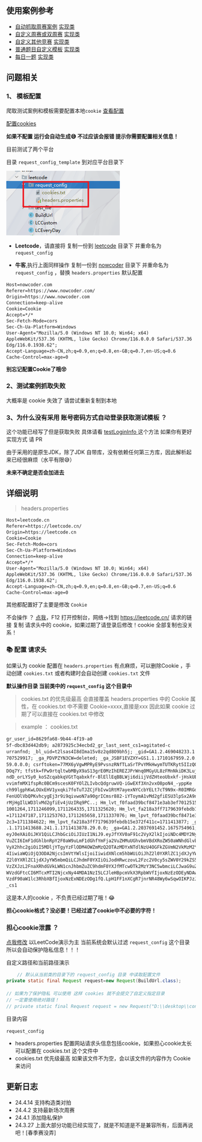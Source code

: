 ## 使用案例参考

- [自动抓取周赛案例](./../../../leetcode/contest/Next.java) [实现类](./LCContest.java)
- [自定义周赛或双周赛](./../../../leetcode/contest/CustomWeekContest.java) [实现类](./LCContest.java)
- [自定义其他竞赛](./../../../leetcode/contest/OtherContest.java) [实现类](./../../contest/Problem.java)
- [普通题目自定义模板](./../../../leetcode/solution/SolutionTest.java) [实现类](./LCSolutionTemplate.java)
- [每日一题](./../../../leetcode/everyday/LCDayTemplate.java) [实现类](./LCEveryDay.java)



## 问题相关

### 1、 模板配置 

爬取测试案例和模板需要配置本地`cookie` [查看配置](../request_config_template) 

[配置cookies](https://github.com/wuxin0011/py-lc-run/blob/main/use.md)

**如果不配置 运行会自动生成😅 不过应该会报错 提示你需要配置相关信息！**

目前测试了两个平台

目录 ``request_config_template`` 到对应平台目录下



![..](../request_config_template/config.png)


- **Leetcode**，请直接将  复制一份到 [leetcode](../leetcode) 目录下 并重命名为 `request_config`

-  **牛客**,执行上面同样操作 复制一份到 [nowcoder](../nowcoder) 目录下 并重命名为 `request_config` ，替换 `headers.properties` 默认配置 
```properties
Host=nowcoder.com
Referer=https://www.nowcoder.com/
Origin=https://www.nowcoder.com
Connection=keep-alive
Cookie=Cookie
Accept=*/*
Sec-Fetch-Mode=cors
Sec-Ch-Ua-Platform=Windows
User-Agent="Mozilla/5.0 (Windows NT 10.0; Win64; x64) AppleWebKit/537.36 (KHTML, like Gecko) Chrome/116.0.0.0 Safari/537.36 Edg/116.0.1938.62";
Accept-Language=zh-CN,zh;q=0.9,en;q=0.8,en-GB;q=0.7,en-US;q=0.6
Cache-Control=max-age=0
```
**别忘记配置Cookie了哦😵**




### 2、测试案例抓取失败

大概率是 cookie 失效了 请尝试重新复制到本地


### 3、为什么没有采用 账号密码方式自动登录获取测试模板 ？ 

这个功能已经写了但是获取失败 具体请看 [testLoginInfo ](./Test.java) 这个方法  如果你有更好实现方式 请 PR

由于采用的是原生JDK，除了JDK 自带库，没有依赖任何第三方库，因此解析起来已经很麻烦（水平有限😅）



**未来不确定是否会加进去**

## 详细说明


> headers.properties

```properties
Host=leetcode.cn
Referer=https://leetcode.cn/
Origin=https://leetcode.cn
Cookie=Cookie
Sec-Fetch-Mode=cors
Sec-Ch-Ua-Platform=Windows
Connection=keep-alive
Accept=*/*
User-Agent="Mozilla/5.0 (Windows NT 10.0; Win64; x64) AppleWebKit/537.36 (KHTML, like Gecko) Chrome/116.0.0.0 Safari/537.36 Edg/116.0.1938.62";
Accept-Language=zh-CN,zh;q=0.9,en;q=0.8,en-GB;q=0.7,en-US;q=0.6
Cache-Control=max-age=0
```

其他都配置好了主要是修改 `Cookie`

不会操作 ？ [点我](https://leetcode.cn/)，F12 打开控制台，网络->找到 https://leetcode.cn/ 请求的链接 复制 请求头中的
cookie，如果过期了请登录后修改！cookie 全部复制也没关系！

### 📚 配置 请求头

如果认为 cookie 配置在 ``headers.properties`` 有点麻烦，可以删除Cookie ，手动创建 `cookies.txt`
或者构建时会自动创建 `cookies.txt` 文件

**默认操作目录 当前类中的 `request_config` 这个目录中**

> cookies.txt 的优先级最高 会直接覆盖 headers.properties 中的 Cookie 属性，在 cookies.txt 中不需要 Cookie=xxxx,直接是xxx
> 因此如果 cookie 过期了可以直接在 cookies.txt 中修改






> example ： cookies.txt

```txt
gr_user_id=8629fa68-9b44-4f19-a0
5f-dbc83d442db9; a2873925c34ecbd2_gr_last_sent_cs1=agitated-c
urranfnd; _bl_uid=t2lsas4I8dIma15v8z2qd8O9bh5j; _gid=GA1.2.469048233.1
707529917; _ga_PDVPZYN3CW=deleted; _ga_JSBF1EVZXY=GS1.1.1710167959.2.0.17101679
59.0.0.0; csrftoken=77MX6yVgwMPRyE9PvsnzRNfTLaSrTPvYMkHwymTUTKRyt5IIzQ0hmEMQQUT
DOq7Y; tfstk=fPw9rtqltwbMByX9aS13grE0MzIhEREZJPrWnq0MGyUL8zFMnNkiDK3Luj01_NuYku4H
ndD_orLYSy0_koSZcqabkqVGtTqabxkfr-BlEllEqBBLWji6diijVdZHteoUbxkf-jHskUEarHWFJqHf
vvimfmMX1fspRc0BCm9scesK0FYOlZLIvbcQdgruwVQ-iGwEXf3Xn2vxO8poN4_-yppKe
ch99lgphKwLOUxEHV1yxqki7foTuTJZCjFbIvw1RtM7ayexNYCcbYELt7cT9N9x-R0IMRGd
FenUOlVbQPKvhcygEj3r9i9qivwoN7a90grICmsr882-iYToymA1vMd2gfiESU3lpSx2A9nK
rMjHgIlLWD3lvMd2gfiEv4jUzIRq9PC..; Hm_lvt_f0faad39bcf8471e3ab3ef70125152c3=171
1001264,1711246099,1711264335,1711325620; Hm_lvt_fa218a3ff7179639febdb15e372f411c
=1711247187,1711253763,1711265658,1711337076; Hm_lpvt_f0faad39bcf8471e3ab3ef7012515
2c3=1711384622; Hm_lpvt_fa218a3ff7179639febdb15e372f411c=1711413877; _ga_PDVPZYN3CW=GS1
.1.1711413688.241.1.1711413878.29.0.0; _ga=GA1.2.2037691452.1675754961; LEETCODE_SESSION=
eyJ0eXAiOiJKV1QiLCJhbGciOiJIUzI1NiJ9.eyJfYXV0aF91c2VyX2lkIjoiNDc4MDY2NyIsIl9hdXRoX3VzZXJfYmFja2
VuZCI6ImF1dGhlbnRpY2F0aW9uLmF1dGhfYmFja2VuZHMuUGhvbmVBdXRoZW50aWNhdGlvbkJhY2tlbmQiLCJfYXV0aF91c2
VyX2hhc2giOiI5MDljYTgyYzFlODM4OWZmMzQ2OTAzMDYxNTdlNzU4OGFkZGVmN2VkMzM2YzZjNzgzZDhhM2VjZGUyOWQzNjc
4IiwiaWQiOjQ3ODA2NjcsImVtYWlsIjoiIiwidXNlcm5hbWUiOiJhZ2l0YXRlZC1jdXJyYW5mbmQiLCJ1c2VyX3NsdWciOiJh
Z2l0YXRlZC1jdXJyYW5mbmQiLCJhdmF0YXIiOiJodHRwczovL2Fzc2V0cy5sZWV0Y29kZS5jbi9hbGl5dW4tbGMtdXBsb2FkL3
VzZXJzL2FnaXRhdGVkLWN1cnJhbmZuZC9hdmF0YXJfMTcwOTk2MzY3NC5wbmciLCJwaG9uZV92ZXJpZmllZCI6dHJ1ZSwiX3Rpb
WVzdGFtcCI6MTcxMTI2NjcxNy44MDA1NzI5LCJleHBpcmVkX3RpbWVfIjoxNzEzODEyNDAwLCJ2ZXJzaW9uX2tleV8iOjEsImxhdG
VzdF90aW1lc3RhbXBfIjoxNzExNDEzODg1fQ.LpH1FF1nXCgR7jnrNR48Wy6wSqwOIKPJzJt2GQ9M5WM; a2873925c34ecbd2_gr
_cs1
```

这是本人的cookie ，不负责已经过期了哦！😂

**担心cookie格式？没必要！已经过滤了cookie中不必要的字符！**

### 担心cookie泄露 ？

[点我修改](./BuildUrl.java) 以LeetCode演示为主 当前系统会默认过滤 ``request_config`` 这个目录 所以会自动保护隐私信息！！！

自定义路径和当前路径演示

```java
    // 默认从当前类的目录下的 request_config 目录 中读取配置文件
private static final Request request=new Request(BuildUrl.class);

// 如果为了保护隐私 可以使用 这样 cookies 就不会提交了自定义指定目录
// 一定要使用绝对路径！
// private static final Request request = new Request("D:\\desktop\\config");
```

目录内容

``request_config``
- headers.properties 配置网站请求头信息包括cookie，如果担心cookie太长可以配置在 cookies.txt 这个文件中
- cookies.txt 优先级最高 如果该文件不为空，会以该文件的内容作为 Cookie 来访问



## 更新日志

- 24.4.14 支持构造类对拍
- 24.4.2  支持最新场次周赛
- 24.4.1  添加隐私保护
- 24.3.27 上面大部分功能已经实现了，就是不知道是不是兼容所有，后面再说吧！[春季赛没弄]

